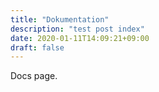 ```yaml
---
title: "Dokumentation"
description: "test post index"
date: 2020-01-11T14:09:21+09:00
draft: false
---
```


Docs page.